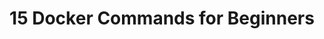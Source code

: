 ---
categories:
- beginners
- docker
- deployment
- dev
external_url: https://dev.to/kojikanao/15-docker-commands-for-beginners-4m4d
shared: true
slug: 15-docker-commands-for-beginners
time: 2019-08-02 10:37:27
title: 15 Docker Commands for Beginners
toread: true
---
